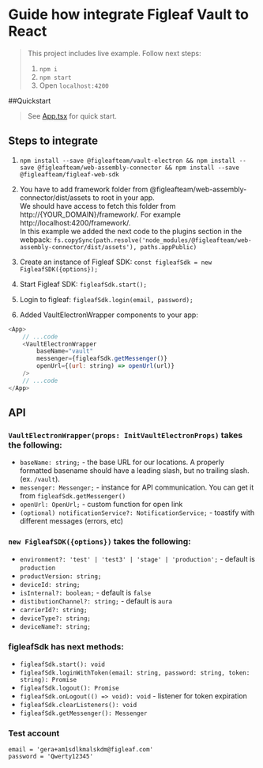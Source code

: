 # Guide how integrate Figleaf Vault to React

> This project includes live example. Follow next steps:
> 1. `npm i`
> 2. `npm start`
> 3. Open `localhost:4200`

##Quickstart

>See [App.tsx](./src/App.tsx) for quick start.

## Steps to integrate

1. `npm install --save @figleafteam/vault-electron && npm install --save @figleafteam/web-assembly-connector && npm install --save @figleafteam/figleaf-web-sdk`

2. You have to add framework folder from @figleafteam/web-assembly-connector/dist/assets to root in your app. \
   We should have access to fetch this folder from http://{YOUR_DOMAIN}/framework/. For example http://localhost:4200/framework/. \
   In this example we added the next code to the plugins section in the webpack:
   `fs.copySync(path.resolve('node_modules/@figleafteam/web-assembly-connector/dist/assets'), paths.appPublic)`
   
3. Create an instance of Figleaf SDK: `const figleafSdk = new FigleafSDK({options});`

4. Start Figleaf SDK: `figleafSdk.start();`

5. Login to figleaf: `figleafSdk.login(email, password);`

6. Added VaultElectronWrapper components to your app:
```js
<App>
    // ...code
    <VaultElectronWrapper
        baseName="vault"
        messenger={figleafSdk.getMessenger()}
        openUrl={(url: string) => openUrl(url)}
    />
    // ...code
</App>
```

## API

### `VaultElectronWrapper(props: InitVaultElectronProps)` takes the following:
- `baseName: string;` - the base URL for our locations. A properly formatted basename should have a leading slash, but no trailing slash. (ex. `/vault`).
- `messenger: Messenger;` - instance for API communication. You can get it from `figleafSdk.getMessenger()`
- `openUrl: OpenUrl;` - custom function for open link
- `(optional) notificationService?: NotificationService;` - toastify with different messages (errors, etc)

### `new FigleafSDK({options})` takes the following:
- `environment?: 'test' | 'test3' | 'stage' | 'production';` - default is `production`
- `productVersion: string;`
- `deviceId: string;`
- `isInternal?: boolean;` - default is `false`
- `distibutionChannel?: string;` - default is `aura`
- `carrierId?: string;`
- `deviceType?: string;`
- `deviceName?: string;`

### figleafSdk has next methods:
- `figleafSdk.start(): void`
- `figleafSdk.loginWithToken(email: string, password: string, token: string): Promise`
- `figleafSdk.logout(): Promise`
- `figleafSdk.onLogout(() => void): void` - listener for token expiration
- `figleafSdk.clearListeners(): void`
- `figleafSdk.getMessenger(): Messenger`

### Test account
`email = 'gera+am1sdlkmalskdm@figleaf.com'` \
`password = 'Qwerty12345'`
